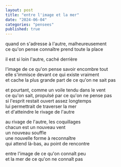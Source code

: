 ```yaml
---
layout: post
title: "entre l'image et la mer"
date: "2024-06-04"
categories: "pensees"
published: true
---
```



quand on s'adresse à l'autre, malheureusement  
ce qu'on pense connaître prend toute la place  

il est si loin l'autre, caché derrière  

l'image de ce qu'on pense savoir encombre tout  
elle s'immisce devant ce qui existe vraiment  
et cache la plus grande part de ce qu'on ne sait pas  

et pourtant, comme un voile tendu dans le vent  
ce qu'on sait, propulsé par ce qu'on ne pense pas  
si l'esprit restait ouvert assez longtemps  
lui permettrait de traverser la mer  
et d'atteindre le rivage de l'autre  

au rivage de l'autre, les coquillages  
chacun est un nouveau vent  
un nouveau souffle  
une nouvelle forme à reconnaître  
qui attend là-bas, au point de rencontre  

entre l'image de ce qu'on connaît peu  
et la mer de ce qu'on ne connaît pas  
